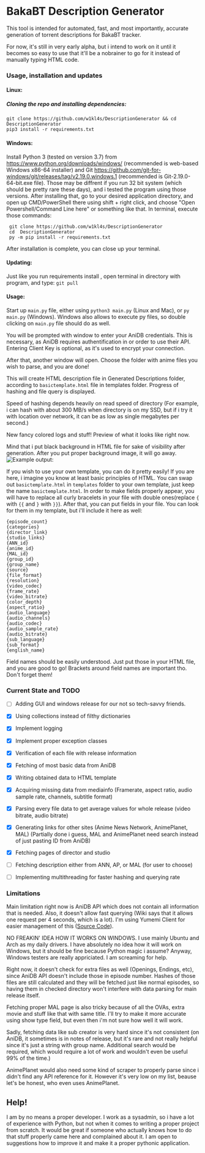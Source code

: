 # BakaBT Description Generator
This tool is intended for automated, fast, and most importantly, accurate generation of torrent descriptions for BakaBT tracker.

For now, it's still in very early alpha, but i intend to work on it until it becomes so easy to use that it'll be a nobrainer to go for it instead of manually typing HTML code.

### Usage, installation and updates
#### Linux:
##### Cloning the repo and installing dependencies: 
    git clone https://github.com/w1kl4s/DescriptionGenerator && cd DescriptionGenerator
    pip3 install -r requirements.txt
#### Windows:
Install Python 3 (tested on version 3.7) from https://www.python.org/downloads/windows/ (recommended is web-based Windows x86-64 installer) and Git https://github.com/git-for-windows/git/releases/tag/v2.19.0.windows.1 (recommended is Git-2.19.0-64-bit.exe file). Those may be diffrent if you run 32 bit system (which should be pretty rare these days), and i tested the program using those versions. After installing that, go to your desired application directory, and open up CMD/PowerShell there using shift + right click, and choose "Open Powershell/Command Line here" or something like that. In terminal, execute those commands:
    
     git clone https://github.com/w1kl4s/DescriptionGenerator
     cd  DescriptionGenerator
     py -m pip install -r requirements.txt

After installation is complete, you can close up your terminal.

#### Updating:
Just like you run requirements install , open terminal in directory with program, and type: `git pull`

#### Usage:
Start up `main.py` file, either using `python3 main.py` (Linux and Mac), or `py main.py` (Windows).
Windows also allows to execute py files, so double clicking on `main.py` file should do as well.

You will be prompted with window to enter your AniDB credentials. This is necessary, as AniDB requires authentification in or order to use their API. Entering Client Key is optional, as it's used to encrypt your connection.

After that, another window will open. Choose the folder with anime files you wish to parse, and you are done!

This will create HTML description file in Generated Descriptions folder, according to `basictemplate.html` file in templates folder. Progress of hashing and file query is displayed.

Speed of hashing depends heavily on read speed of directory (For example, i can hash with about 300 MB/s when directory is on my SSD, but if i try it with location over network, it can be as low as single megabytes per second.)

New fancy colored logs and stuff! Preview of what it looks like right now.

Mind that i put black background in HTML file for sake of visibility after generation. After you put proper background image, it will go away.
![Example output:](https://i.imgur.com/1cUl74F.png)


If you wish to use your own template, you can do it pretty easily! If you are here, i imagine you know at least basic principles of HTML. You can swap out `basictemplate.html` in `templates` folder to your own template, just keep the name `basictemplate.html`. In order to make fields properly appear, you will have to replace all curly bracelets in your file with double ones(replace `{` with `{{` and `}` with `}}`). After that, you can put fields in your file. You can look for them in my template, but i'll include it here as well:

    {episode_count}
    {categories}
    {director_link}
    {studio_links}
    {ANN_id}
    {anime_id}
    {MAL_id}
    {group_id}
    {group_name}
    {source}
    {file_format}
    {resolution}
    {video_codec}
    {frame_rate}
    {video_bitrate}
    {color_depth}
    {aspect_ratio}
    {audio_language}
    {audio_channels}
    {audio_codec}
    {audio_sample_rate}
    {audio_bitrate}
    {sub_language}
    {sub_format}
    {english_name}
    
Field names should be easily understood. Just put those in your HTML file, and you are good to go! Brackets around field names are important tho. Don't forget them!

### Current State and TODO

- [ ] Adding GUI and windows release for our not so tech-savvy friends.

- [x] Using collections instead of filthy dictionaries

- [x] Implement logging

- [x] Implement proper exception classes

- [x] Verification of each file with release information

- [x] Fetching of most basic data from AniDB

- [x] Writing obtained data to HTML template

- [x] Acquiring missing data from mediainfo (Framerate, aspect ratio, audio sample rate, channels, subtitle format)

- [x] Parsing every file data to get average values for whole release (video bitrate, audio bitrate)

- [x] Generating links for other sites (Anime News Network, AnimePlanet, MAL) (Partially done i guess, MAL and AnimePlanet need search instead of just pasting ID from AniDB)

- [x] Fetching pages of director and studio

- [ ] Fetching description either from ANN, AP, or MAL (for user to choose)

- [ ] Implementing multithreading for faster hashing and querying rate
### Limitations
Main limitation right now is AniDB API which does not contain all information that is needed. Also, it doesn't allow fast querying (Wiki says that it allows one request per 4 seconds, which is a lot). I'm using Yumemi Client for easier management of this ([Source Code](https://github.com/fpob/yumemi)).

NO FREAKIN' IDEA HOW IT WORKS ON WINDOWS.
I use mainly Ubuntu and Arch as my daily drivers. I have absolutely no idea how it will work on Windows, but it should be fine because Python magic i assume?  Anyway, Windows testers are really appriciated. I am screaming for help.

Right now, it doesn't check for extra files as well (Openings, Endings, etc), since AniDB API doesn't include those in episode number. Hashes of those files are still calculated and they will be fetched just like normal episodes, so having them in checked directory won't interfere with data parsing for main release itself.

Fetching proper MAL page is also tricky because of all the OVAs, extra movie and stuff like that with same title. I'll try to make it more accurate using show type field, but even then i'm not sure how well it will work.

Sadly, fetching data like sub creator is very hard since it's not consistent (on AniDB, it sometimes is in notes of release, but it's rare and not really helpful since it's just a string with group name. Additional search would be required, which would require a lot of work and wouldn't even be useful 99% of the time.)

AnimePlanet would also need some kind of scraper to properly parse since i didn't find any API reference for it. However it's very low on my list, beause let's be honest, who even uses AnimePlanet. 



## Help!

I am by no means a proper developer. I work as a sysadmin, so i have a lot of experience with Python, but not when it comes to writing a proper project from scratch. It would be great if someone who actually knows how to do that stuff properly came here and complained about it. I am open to suggestions how to improve it and make it a proper pythonic application.

